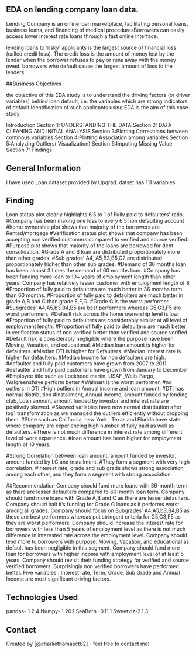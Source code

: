 ## EDA on lending company loan data.
 Lending Company is an online loan marketplace, facilitating personal loans, business loans, and financing of medical proceduresBorrowers can easily access lower interest rate loans through a fast online interface. 

lending loans to ‘risky’ applicants is the largest source of financial loss (called credit loss). The credit loss is the amount of money lost by the lender when the borrower refuses to pay or runs away with the money owed. borrowers who default cause the largest amount of loss to the lenders.

##Business Objectives 

the objective of this EDA study is to understand the driving factors (or driver variables)
behind loan default, i.e. the variables which are strong indicators of default.Identification of such applicants using EDA is the aim of this case study.

Introduction
Section 1: UNDERSTANDING THE DATA
Section 2: DATA CLEANING AND INITIAL ANALYSIS
Section 3:Plotting Correlations between continous variables
Section 4:Plotting Association among variables
Section 5:Analyzing Outliers( Visualization)
Section 6:Imputing Missing Value
Section 7: Findings


## General Information
I have used Loan dataset provided by Upgrad. datset has 111 variables.



## Finding
Loan status plot clearly highlights 6.5 to 1  of Fully paid to defaulters' ratio.
#Company has been making one loss to every 6.5 non defaulting account
#home ownership plot shows that majority of the borrowers are Rented/mortgage
#Verification status plot shows that company has been accepting non verified  customers compared to verified and source verified.
#Purpose plot shows that majority of the loans are borrowed for debt consolidation.
#Grade A and B loan are distributed  proportionately more than other grades.
#Sub grades' A4, A5,B3,B5,C2 are distributed proportionately higher than other sub grades.
#Demand of 36 months loan has been almost 3 times the demand of 60 months loan.
#Company has been funding more loan to 10+ years of employment length than other years. Company has relatively lesser customer with employment length of 8 
#Proportion of fully paid to defaulters are much better in 36 months term than 60 months.
#Proportion of fully paid to defaulters are much better in grade A,B and C than grade E,F,G.
#Grade G is the worst performer.
#Subgrades’ A4,A5,b3,B4,B5 are best performers whereas G5,G3,F5 are worst performers.
#Default risk across the home ownership level is low.
#Proportion of fully paid to defaulters are considerably similar at all level of employment length.
#Proportion of fully paid to defaulters are much better in verification status of non verified better than verified and source verified.
#Default risk is considerably negligible where the purpose have been Moving, Vacation, and educational.
#Median loan amount is higher for defaulters.
#Median DTI is higher for Defaulters.
#Median Interest rate is higher for defaulters.
#Median Income for non defaulters are high.
#defaulter and fully paid customers have grown from 2007 to 2011.
#defaulter and fully paid customers have grown from January to December
#Employee title such as Lockheed martin, USAF ,Wells Fargo, Walgreenshave perform better 
#Walmart is the worst performer.
#no outliers in DTI
#High outliers in Annual income and loan amount.
#DTI has normal distribution
#Installment, Annual income, amount funded by lending club, Loan amount, amount funded by investor and interest rate are positively skewed.
#Skewed variables have now normal distribution after log1 transformation as we managed the outliers efficiently without dropping them.
#State such as California, new York , Texas and Florida have state where company are experiencing high number of fully paid as well as defaulters.
#There is not much difference in interest rate among  different level of work experience.
#loan amount has been higher for employment length of 10 years.

#Strong Correlation between loan amount, amount funded by investor, amount funded by LC and installment.
#They form a segment with very high correlation.
#Interest rate, grade and sub grade shows strong association among each other, and they form a segment with strong association.

##Recommendation
Company should fund more loans with 36-month term as there are lesser defaulters compared to 60-month loan term.
 Company should fund more loans with Grade A,B and C  as there are lesser defaulters.
Company should halt it’s funding for Grade G loans as it performs worst among all grades.
Company should focus on Subgrades’ A4,A5,b3,B4,B5 as these are best performers whereas put stringent criteria for G5,G3,F5 as they are worst performers.
Company should increase the interest rate for borrowers with less than 5 years of employment level as there is not much difference in interested rate across the employment level. 
Company should lend more to borrowers with purpose: Moving, Vacation, and educational as default has been negligible in this segment.
Company should fund more loan for borrowers with higher income with employment level of at least 5 years.
 Company should revisit their funding strategy for verified and source verified borrowers .Surprisingly non verified borrowers have performed better.
Five variables : Interest rate, Term, Grade, Sub Grade and Annual Income are most significant driving factors. 



## Technologies Used
pandas- 1.2.4
Numpy- 1.20.1
SeaBorn -0.11.1
Sweetviz-2.1.3



## Contact
Created by [@charliethomasct82] - feel free to contact me!


